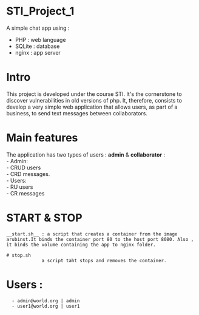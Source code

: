 # STI_Project_1

A simple chat app using : 
  - PHP    : web language
  - SQLite : database 
  - nginx  : app server 
# Intro 
  This project is developed under the course STI. It's the cornerstone to discover vulnerabilities in old versions of php.
  It, therefore, consists to develop a very simple web application that allows users, as part of a business, to send text messages between collaborators.
# Main features 
   The application has two types of users : **admin** & **collaborator** : </br>
      - Admin: </br>
          - CRUD users </br>
          - CRD messages.  </br>
      - Users: </br>
          - RU users </br>
          - CR messages</br>
 # START & STOP </br>
    __start.sh__ : a script that creates a container from the image arubinst.It binds the container port 80 to the host port 8080. Also , it binds the volume containing the app to nginx folder. 
      
    # stop.sh 
                 a script taht stops and removes the container.

 # Users  : </br>
      - admin@world.org | admin 
      - user1@world.org | user1 
